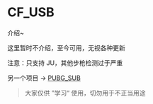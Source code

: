 # CF_USB

介绍~

这里暂时不介绍，至今可用，无视各种更新

注意：只支持 JU，其他步枪检测过于严重

另一个项目 -> [PUBG_SUB](https://github.com/cherishsince/PUBG_USB)

> 大家仅供 ”学习“ 使用，切勿用于不正当用途